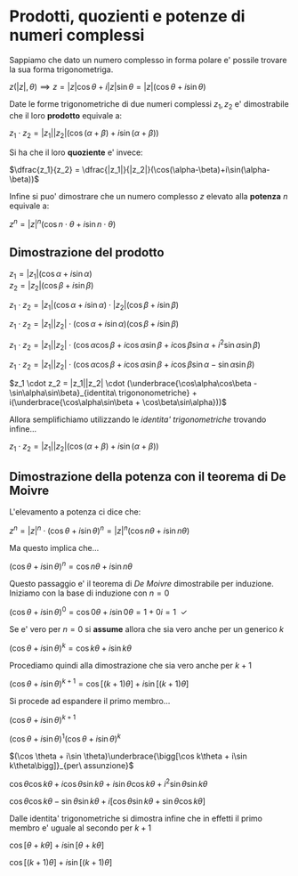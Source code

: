 # Prodotti, quozienti e potenze di numeri complessi  

Sappiamo che dato un numero complesso in forma polare e' possile trovare la sua forma trigonometriga.  

$z(|z|, \theta) \implies z = |z|\cos\theta + i|z|\sin\theta= |z|(\cos\theta + i\sin\theta)$  

Date le forme trigonometriche di due numeri complessi $z_1, z_2$ e' dimostrabile che il loro **prodotto** equivale a:  

$z_1 \cdot z_2 = |z_1||z_2|(\cos(\alpha+\beta)+i\sin(\alpha+\beta))$  

Si ha che il loro **quoziente** e' invece:  

$\dfrac{z_1}{z_2} = \dfrac{|z_1|}{|z_2|}(\cos(\alpha-\beta)+i\sin(\alpha-\beta))$  

Infine si puo' dimostrare che un numero complesso $z$ elevato alla **potenza** $n$ equivale a:  

$z^n = |z|^n(\cos n \cdot\theta + i\sin n \cdot \theta)$  


## Dimostrazione del prodotto  

$z_1 = |z_1|(\cos\alpha+i\sin\alpha)$  
$z_2 = |z_2|(\cos\beta+i\sin\beta)$  

$z_1 \cdot z_2 = |z_1|(\cos\alpha+i\sin\alpha) \cdot |z_2|(\cos\beta+i\sin\beta)$  

$z_1 \cdot z_2 = |z_1||z_2| \cdot (\cos\alpha+i\sin\alpha)(\cos\beta+i\sin\beta)$  

$z_1 \cdot z_2 = |z_1||z_2| \cdot (\cos\alpha\cos\beta + i\cos\alpha\sin\beta + i\cos\beta\sin\alpha +i^2\sin\alpha\sin\beta)$  

$z_1 \cdot z_2 = |z_1||z_2| \cdot (\cos\alpha\cos\beta + i\cos\alpha\sin\beta + i\cos\beta\sin\alpha -\sin\alpha\sin\beta)$  

$z_1 \cdot z_2 = |z_1||z_2| \cdot (\underbrace{\cos\alpha\cos\beta -\sin\alpha\sin\beta}_{identita\ trigononometriche} + i(\underbrace{\cos\alpha\sin\beta + \cos\beta\sin\alpha}))$  

Allora semplifichiamo utilizzando le *identita' trigonometriche* trovando infine...  

$z_1 \cdot z_2 = |z_1||z_2|(\cos(\alpha+\beta)+i\sin(\alpha+\beta))$  

## Dimostrazione della potenza con il teorema di De Moivre  

L'elevamento a potenza ci dice che:  

$z^n = |z|^n \cdot (\cos \theta + i\sin \theta)^n = |z|^n(\cos n \theta + i\sin n\theta)$  

Ma questo implica che...  

$(\cos \theta + i\sin \theta)^n = \cos n\theta + i\sin n\theta$

Questo passaggio e' il teorema di *De Moivre* dimostrabile per induzione. Iniziamo con la base di induzione con $n = 0$  

$(\cos \theta + i\sin \theta)^0 = \cos 0\theta + i\sin 0\theta = 1 + 0i =1\ \ \checkmark$  

Se e' vero per $n = 0$ si **assume** allora che sia vero anche per un generico $k$  

$(\cos \theta + i\sin \theta)^k = \cos k\theta + i\sin k\theta$  

Procediamo quindi alla dimostrazione che sia vero anche per $k+1$  

$(\cos \theta + i\sin \theta)^{k+1} = \cos \bigg[(k+1)\theta \bigg]+ i\sin \bigg[(k+1)\theta\bigg]$  

Si procede ad espandere il primo membro...  

$(\cos \theta + i\sin \theta)^{k+1}$  

$(\cos \theta + i\sin \theta)^1(\cos \theta + i\sin \theta)^k$  

$(\cos \theta + i\sin \theta)\underbrace{\bigg[\cos k\theta + i\sin k\theta\bigg]}_{per\ assunzione}$  

$\cos \theta \cos k\theta + i\cos \theta \sin k\theta +i\sin \theta \cos k\theta + i^2 \sin\theta \sin k\theta$  

$\cos \theta \cos k\theta - \sin\theta \sin k\theta + i\bigg[\cos \theta \sin k\theta +\sin \theta \cos k\theta\bigg]$  

Dalle identita' trigonometriche si dimostra infine che in effetti il primo membro e' uguale al secondo per $k+1$  

$\cos \bigg[\theta + k\theta\bigg] + i\sin\bigg[\theta + k\theta\bigg]$  

$\cos \bigg[(k+1)\theta \bigg]+ i\sin \bigg[(k+1)\theta\bigg]$  
